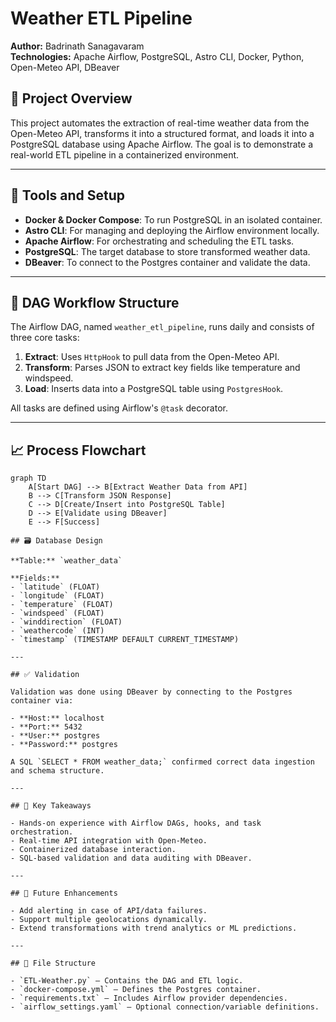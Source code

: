 # Weather ETL Pipeline

**Author:** Badrinath Sanagavaram  
**Technologies:** Apache Airflow, PostgreSQL, Astro CLI, Docker, Python, Open-Meteo API, DBeaver

## 📌 Project Overview

This project automates the extraction of real-time weather data from the Open-Meteo API, transforms it into a structured format, and loads it into a PostgreSQL database using Apache Airflow. The goal is to demonstrate a real-world ETL pipeline in a containerized environment.

---

## 🔧 Tools and Setup

- **Docker & Docker Compose**: To run PostgreSQL in an isolated container.
- **Astro CLI**: For managing and deploying the Airflow environment locally.
- **Apache Airflow**: For orchestrating and scheduling the ETL tasks.
- **PostgreSQL**: The target database to store transformed weather data.
- **DBeaver**: To connect to the Postgres container and validate the data.

---

## 🧱 DAG Workflow Structure

The Airflow DAG, named `weather_etl_pipeline`, runs daily and consists of three core tasks:

1. **Extract**: Uses `HttpHook` to pull data from the Open-Meteo API.
2. **Transform**: Parses JSON to extract key fields like temperature and windspeed.
3. **Load**: Inserts data into a PostgreSQL table using `PostgresHook`.

All tasks are defined using Airflow's `@task` decorator.

---

## 📈 Process Flowchart

```mermaid
graph TD
    A[Start DAG] --> B[Extract Weather Data from API]
    B --> C[Transform JSON Response]
    C --> D[Create/Insert into PostgreSQL Table]
    D --> E[Validate using DBeaver]
    E --> F[Success]

## 🗃️ Database Design

**Table:** `weather_data`  

**Fields:**
- `latitude` (FLOAT)  
- `longitude` (FLOAT)  
- `temperature` (FLOAT)  
- `windspeed` (FLOAT)  
- `winddirection` (FLOAT)  
- `weathercode` (INT)  
- `timestamp` (TIMESTAMP DEFAULT CURRENT_TIMESTAMP)  

---

## ✅ Validation

Validation was done using DBeaver by connecting to the Postgres container via:

- **Host:** localhost  
- **Port:** 5432  
- **User:** postgres  
- **Password:** postgres  

A SQL `SELECT * FROM weather_data;` confirmed correct data ingestion and schema structure.

---

## 📌 Key Takeaways

- Hands-on experience with Airflow DAGs, hooks, and task orchestration.  
- Real-time API integration with Open-Meteo.  
- Containerized database interaction.  
- SQL-based validation and data auditing with DBeaver.  

---

## 🚀 Future Enhancements

- Add alerting in case of API/data failures.  
- Support multiple geolocations dynamically.  
- Extend transformations with trend analytics or ML predictions.  

---

## 📁 File Structure

- `ETL-Weather.py` – Contains the DAG and ETL logic.  
- `docker-compose.yml` – Defines the Postgres container.  
- `requirements.txt` – Includes Airflow provider dependencies.  
- `airflow_settings.yaml` – Optional connection/variable definitions.  

